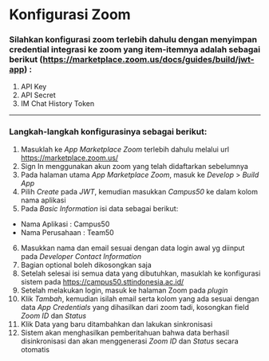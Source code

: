 # Konfigurasi Zoom

### Silahkan konfigurasi zoom terlebih dahulu dengan menyimpan credential integrasi ke zoom yang item-itemnya adalah sebagai berikut (https://marketplace.zoom.us/docs/guides/build/jwt-app) :
1. API Key
2. API Secret
3. IM Chat History Token
___
### Langkah-langkah konfigurasinya sebagai berikut:
1. Masuklah ke *App Marketplace Zoom* terlebih dahulu melalui url https://marketplace.zoom.us/
2. Sign In menggunakan akun zoom yang telah didaftarkan sebelumnya
3. Pada halaman utama *App Marketplace Zoom*, masuk ke *Develop* > *Build App*
4. Pilih *Create* pada *JWT*, kemudian masukkan *Campus50* ke dalam kolom nama aplikasi
5. Pada *Basic Information* isi data sebagai berikut:
* Nama Aplikasi     : Campus50
* Nama Perusahaan   : Team50
6. Masukkan nama dan email sesuai dengan data login awal yg diinput pada *Developer Contact Information*
7. Bagian optional boleh dikosongkan saja
8. Setelah selesai isi semua data yang dibutuhkan, masuklah ke konfigurasi sistem pada https://campus50.sttindonesia.ac.id/
9. Setelah melakukan login, masuk ke halaman Zoom pada _plugin_
10. Klik *Tambah*, kemudian isilah email serta kolom yang ada sesuai dengan data *App Credentials* yang dihasilkan dari zoom tadi, kosongkan field *Zoom ID* dan *Status*
11. Klik Data yang baru ditambahkan dan lakukan sinkronisasi
12. Sistem akan menghasilkan pemberitahuan bahwa data berhasil disinkronisasi dan akan menggenerasi *Zoom ID* dan *Status* secara otomatis
